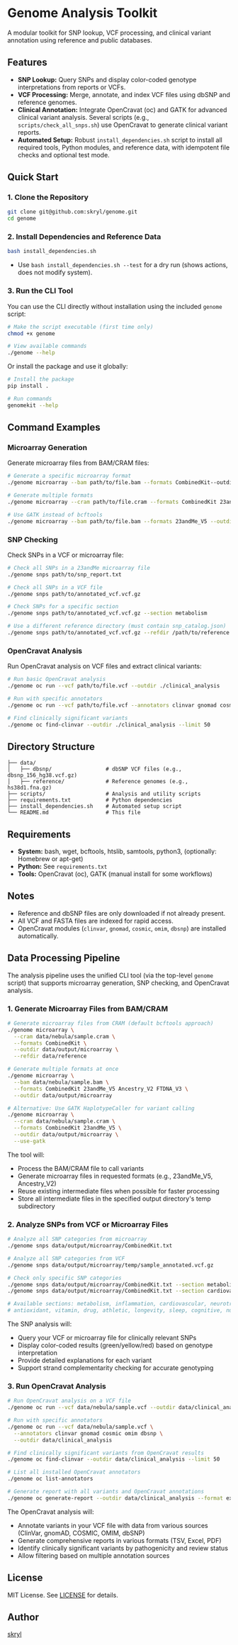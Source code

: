 # Genome Analysis Toolkit

A modular toolkit for SNP lookup, VCF processing, and clinical variant annotation using reference and public databases.

## Features
- **SNP Lookup:** Query SNPs and display color-coded genotype interpretations from reports or VCFs.
- **VCF Processing:** Merge, annotate, and index VCF files using dbSNP and reference genomes.
- **Clinical Annotation:** Integrate OpenCravat (oc) and GATK for advanced clinical variant analysis. Several scripts (e.g., `scripts/check_all_snps.sh`) use OpenCravat to generate clinical variant reports.
- **Automated Setup:** Robust `install_dependencies.sh` script to install all required tools, Python modules, and reference data, with idempotent file checks and optional test mode.

## Quick Start

### 1. Clone the Repository
```bash
git clone git@github.com:skryl/genome.git
cd genome
```

### 2. Install Dependencies and Reference Data
```bash
bash install_dependencies.sh
```
- Use `bash install_dependencies.sh --test` for a dry run (shows actions, does not modify system).

### 3. Run the CLI Tool

You can use the CLI directly without installation using the included `genome` script:

```bash
# Make the script executable (first time only)
chmod +x genome

# View available commands
./genome --help
```

Or install the package and use it globally:

```bash
# Install the package
pip install .

# Run commands
genomekit --help
```
## Command Examples

### Microarray Generation

Generate microarray files from BAM/CRAM files:

```bash
# Generate a specific microarray format
./genome microarray --bam path/to/file.bam --formats CombinedKit--outdir ./output

# Generate multiple formats
./genome microarray --cram path/to/file.cram --formats CombinedKit 23andMe_V5 Ancestry_V2 --outdir ./output

# Use GATK instead of bcftools
./genome microarray --bam path/to/file.bam --formats 23andMe_V5 --outdir ./output --use-gatk
```

### SNP Checking

Check SNPs in a VCF or microarray file:

```bash
# Check all SNPs in a 23andMe microarray file
./genome snps path/to/snp_report.txt

# Check all SNPs in a VCF file
./genome snps path/to/annotated_vcf.vcf.gz

# Check SNPs for a specific section
./genome snps path/to/annotated_vcf.vcf.gz --section metabolism

# Use a different reference directory (must contain snp_catalog.json)
./genome snps path/to/annotated_vcf.vcf.gz --refdir /path/to/reference --debug
```

### OpenCravat Analysis

Run OpenCravat analysis on VCF files and extract clinical variants:

```bash
# Run basic OpenCravat analysis
./genome oc run --vcf path/to/file.vcf --outdir ./clinical_analysis

# Run with specific annotators
./genome oc run --vcf path/to/file.vcf --annotators clinvar gnomad cosmic --outdir ./clinical_analysis

# Find clinically significant variants
./genome oc find-clinvar --outdir ./clinical_analysis --limit 50
```

## Directory Structure
```
├── data/
│   ├── dbsnp/                 # dbSNP VCF files (e.g., dbsnp_156_hg38.vcf.gz)
│   ├── reference/             # Reference genomes (e.g., hs38d1.fna.gz)
├── scripts/                   # Analysis and utility scripts
├── requirements.txt           # Python dependencies
├── install_dependencies.sh    # Automated setup script
└── README.md                  # This file
```

## Requirements
- **System:** bash, wget, bcftools, htslib, samtools, python3, (optionally: Homebrew or apt-get)
- **Python:** See `requirements.txt`
- **Tools:** OpenCravat (oc), GATK (manual install for some workflows)

## Notes
- Reference and dbSNP files are only downloaded if not already present.
- All VCF and FASTA files are indexed for rapid access.
- OpenCravat modules (`clinvar`, `gnomad`, `cosmic`, `omim`, `dbsnp`) are installed automatically.

## Data Processing Pipeline

The analysis pipeline uses the unified CLI tool (via the top-level `genome` script) that supports microarray generation, SNP checking, and OpenCravat analysis.

### 1. Generate Microarray Files from BAM/CRAM

```bash
# Generate microarray files from CRAM (default bcftools approach)
./genome microarray \
  --cram data/nebula/sample.cram \
  --formats CombinedKit \
  --outdir data/output/microarray \
  --refdir data/reference

# Generate multiple formats at once
./genome microarray \
  --bam data/nebula/sample.bam \
  --formats CombinedKit 23andMe_V5 Ancestry_V2 FTDNA_V3 \
  --outdir data/output/microarray

# Alternative: Use GATK HaplotypeCaller for variant calling
./genome microarray \
  --cram data/nebula/sample.cram \
  --formats CombinedKit 23andMe_V5 \
  --outdir data/output/microarray \
  --use-gatk
```

The tool will:
- Process the BAM/CRAM file to call variants
- Generate microarray files in requested formats (e.g., 23andMe_V5, Ancestry_V2)
- Reuse existing intermediate files when possible for faster processing
- Store all intermediate files in the specified output directory's temp subdirectory

### 2. Analyze SNPs from VCF or Microarray Files

```bash
# Analyze all SNP categories from microarray
./genome snps data/output/microarray/CombinedKit.txt

# Analyze all SNP categories from VCF
./genome snps data/output/microarray/temp/sample_annotated.vcf.gz

# Check only specific SNP categories
./genome snps data/output/microarray/CombinedKit.txt --section metabolism
./genome snps data/output/microarray/CombinedKit.txt --section cardiovascular

# Available sections: metabolism, inflammation, cardiovascular, neurotransmitters,
# antioxidant, vitamin, drug, athletic, longevity, sleep, cognitive, nutrition
```

The SNP analysis will:
- Query your VCF or microarray file for clinically relevant SNPs
- Display color-coded results (green/yellow/red) based on genotype interpretation
- Provide detailed explanations for each variant
- Support strand complementarity checking for accurate genotyping

### 3. Run OpenCravat Analysis

```bash
# Run OpenCravat analysis on a VCF file
./genome oc run --vcf data/nebula/sample.vcf --outdir data/clinical_analysis

# Run with specific annotators
./genome oc run --vcf data/nebula/sample.vcf \
  --annotators clinvar gnomad cosmic omim dbsnp \
  --outdir data/clinical_analysis

# Find clinically significant variants from OpenCravat results
./genome oc find-clinvar --outdir data/clinical_analysis --limit 50

# List all installed OpenCravat annotators
./genome oc list-annotators

# Generate report with all variants and OpenCravat annotations
./genome oc generate-report --outdir data/clinical_analysis --format excel
```

The OpenCravat analysis will:
- Annotate variants in your VCF file with data from various sources (ClinVar, gnomAD, COSMIC, OMIM, dbSNP)
- Generate comprehensive reports in various formats (TSV, Excel, PDF)
- Identify clinically significant variants by pathogenicity and review status
- Allow filtering based on multiple annotation sources

## License
MIT License. See [LICENSE](LICENSE) for details.

## Author
[skryl](https://github.com/skryl)
